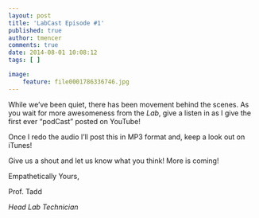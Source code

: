 ```yaml
---
layout: post
title: 'LabCast Episode #1'
published: true
author: tmencer
comments: true
date: 2014-08-01 10:08:12
tags: [ ]

image:
    feature: file0001786336746.jpg
---
```

While we&#8217;ve been quiet, there has been movement behind the scenes. As you wait for more awesomeness from the _Lab_, give a listen in as I give the first ever &#8220;podCast&#8221; posted on YouTube!



Once I redo the audio I&#8217;ll post this in MP3 format and, keep a look out on iTunes!

Give us a shout and let us know what you think! More is coming!

Empathetically Yours,

Prof. Tadd

_Head Lab Technician_
